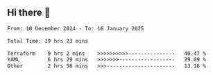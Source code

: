 ## Hi there 👋

<!-- TECHNOLOGIES:START -->
<!-- TECHNOLOGIES:END -->

<!--START_SECTION:waka-->

```txt
From: 10 December 2024 - To: 16 January 2025

Total Time: 19 hrs 23 mins

Terraform    9 hrs 2 mins    >>>>>>>>>>---------------   40.47 %
YAML         6 hrs 29 mins   >>>>>>>------------------   29.09 %
Other        2 hrs 56 mins   >>>----------------------   13.16 %
```

<!--END_SECTION:waka-->

